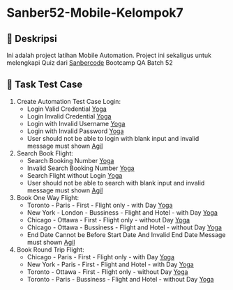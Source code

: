 # Sanber52-Mobile-Kelompok7
## 🚀 Deskripsi
Ini adalah project latihan Mobile Automation. Project ini sekaligus untuk melengkapi Quiz dari [Sanbercode](https://sanbercode.com/) Bootcamp QA Batch 52

## 🚀 Task Test Case
1.  Create Automation Test Case Login: 
    - Login Valid Credential [Yoga](yogasatriautama@gmail.com)
    - Login Invalid Credential [Yoga](yogasatriautama@gmail.com)
    - Login with Invalid Username [Yoga](yogasatriautama@gmail.com)
    - Login with Invalid Password [Yoga](yogasatriautama@gmail.com)
    - User should not be able to login with blank input and invalid message must shown [Agil](https://github.com/AgilPriantama)
2.  Search Book Flight:
    - Search Booking Number [Yoga](yogasatriautama@gmail.com)
    - Invalid Search Booking Number [Yoga](yogasatriautama@gmail.com)
    - Search Flight without Login [Yoga](yogasatriautama@gmail.com)
    - User should not be able to search with blank input and invalid message must shown [Agil](https://github.com/AgilPriantama)
3.  Book One Way Flight:
    - Toronto - Paris - First - Flight only - with Day [Yoga](yogasatriautama@gmail.com)
    - New York - London - Bussiness - Flight and Hotel - with Day [Yoga](yogasatriautama@gmail.com)
    - Chicago - Ottawa - First - Flight only - without Day [Yoga](yogasatriautama@gmail.com)
    - Chicago - Ottawa - Bussiness - Flight and Hotel - without Day [Yoga](yogasatriautama@gmail.com)
    - End Date Cannot be Before Start Date And Invalid End Date Message must shown [Agil](https://github.com/AgilPriantama)
4.  Book Round Trip Flight:
    - Chicago - Paris - First - Flight only - with Day [Yoga](yogasatriautama@gmail.com)
    - New York - Paris - First - Flight and Hotel - with Day [Yoga](yogasatriautama@gmail.com)
    - Toronto - Ottawa - First - Flight only - without Day [Yoga](yogasatriautama@gmail.com)
    - Toronto - Paris - Bussiness - Flight and Hotel - without Day [Yoga](yogasatriautama@gmail.com)